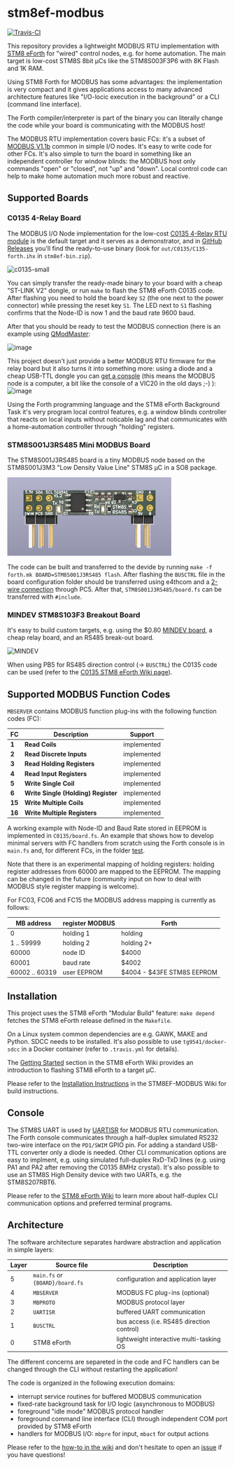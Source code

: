 # stm8ef-modbus
[![Travis-CI](https://travis-ci.org/TG9541/stm8ef-modbus.svg)](https://travis-ci.org/TG9541/stm8ef-modbus)

This repository provides a lightweight MODBUS RTU implementation with [STM8 eForth](https://github.com/TG9541/stm8ef/wiki) for "wired" control nodes, e.g. for home automation. The main target is low-cost STM8S 8bit µCs like the STM8S003F3P6 with 8K Flash and 1K RAM.

Using STM8 Forth for MODBUS has some advantages: the implementation is very compact and it gives applications access to many advanced architecture features like "I/O-locic execution in the background" or a CLI (command line interface).

The Forth compiler/interpreter is part of the binary you can literally change the code while your board is communicating with the MODBUS host!

The MODBUS RTU implementation covers basic FCs: it's a subset of [MODBUS V1.1b](http://www.modbus.org/docs/Modbus_Application_Protocol_V1_1b.pdf) common in simple I/O nodes. It's easy to write code for other FCs. It's also simple to turn the board in something like an independent controller for window blinds: the MODBUS host only commands "open" or "closed", not "up" and "down". Local control code can help to make home automation much more robust and reactive.

## Supported Boards

### C0135 4-Relay Board

The MODBUS I/O Node implementation for the low-cost [C0135 4-Relay RTU module][C0135] is the default target and it serves as a demonstrator, and in [GitHub Releases](https://github.com/TG9541/stm8ef-modbus/releases) you'll find the ready-to-use binary (look for `out/C0135/C135-forth.ihx` in `stm8ef-bin.zip`).

[C0135]: https://github.com/TG9541/stm8ef/wiki/Board-C0135

![c0135-small](https://user-images.githubusercontent.com/5466977/52519844-fb3c6580-2c61-11e9-8f36-5a031338e6e5.png)

You can simply transfer the ready-made binary to your board with a cheap "ST-LINK V2" dongle, or run `make` to flash the STM8 eForth C0135 code. After flashing you need to hold the board key `S2` (the one next to the power connector) while pressing the reset key `S1`. The LED next to `S1` flashing confirms that the Node-ID is now 1 and the baud rate 9600 baud.

After that you should be ready to test the MODBUS connection (here is an example using [QModMaster](https://sourceforge.net/projects/qmodmaster/): 

![image](https://user-images.githubusercontent.com/5466977/80449110-8ca6fe80-891e-11ea-9f99-8d6adf6b5160.png)

This project doesn't just provide a better MODBUS RTU firmware for the relay board but it also turns it into something more: using a diode and a cheap USB-TTL dongle you can [get a console][TWOWIRE] (this means the MODBUS node *is* a computer, a bit like the console of a VIC20 in the old days ;-) ):
![image](https://user-images.githubusercontent.com/5466977/80793332-224cc300-8b97-11ea-89f5-065fce7aa0f0.png)

Using the Forth programming language and the STM8 eForth Background Task it's very program local control features, e.g. a window blinds controller that reacts on local inputs without noticable lag and that communicates with a home-automation controller through "holding" registers.

[TWOWIRE]: https://github.com/TG9541/stm8ef/wiki/STM8-eForth-Programming-Tools#using-a-serial-interface-for-2-wire-communication

### STM8S001J3RS485 Mini MODBUS Board

The STM8S001J3RS485 board is a tiny MODBUS node based on the STM8S001J3M3 "Low Density Value Line" STM8S µC in a SO8 package.

[![STM8S001J3RS485](https://raw.githubusercontent.com/TG9541/stm8s001rs485/master/doc/STM8S001J3_RS485_front.png)](https://github.com/TG9541/stm8s001rs485)

The code can be built and transferred to the devide by running `make -f forth.mk BOARD=STM8S001J3RS485 flash`. After flashing the `BUSCTRL` file in the board configuration folder should be transferred using e4thcom and a [2-wire connection][TWOWIRE] through PC5. After that, `STM8S001J3RS485/board.fs` can be transferred with `#include`.

### MINDEV STM8S103F3 Breakout Board
It's easy to build custom targets, e.g. using the $0.80 [MINDEV board](https://github.com/TG9541/stm8ef/wiki/Breakout-Boards#stm8s103f3p6-breakout-board), a cheap relay board, and an RS485 break-out board.

![MINDEV](https://camo.githubusercontent.com/82bd480f176951de9a469e134f543a6570f48597/68747470733a2f2f616530312e616c6963646e2e636f6d2f6b662f485442314e6642615056585858586263587058587136785846585858362f357063732d6c6f742d53544d3853313033463350362d73797374656d2d626f6172642d53544d38532d53544d382d646576656c6f706d656e742d626f6172642d6d696e696d756d2d636f72652d626f6172642e6a70675f323230783232302e6a7067)

When using PB5 for RS485 direction control (-> `BUSCTRL`) the C0135 code can be used (refer to the [C0135 STM8 eForth Wiki page][C0135]).

## Supported MODBUS Function Codes

`MBSERVER` contains MODBUS function plug-ins with the following function codes (FC):

FC | Description | Support
-|-|-
**1** | **Read Coils** | implemented
**2** | **Read Discrete Inputs** | implemented
**3** | **Read Holding Registers** | implemented
**4** | **Read Input Registers** | implemented
**5** | **Write Single Coil** | implemented
**6** | **Write Single (Holding) Register** | implemented
**15** | **Write Multiple Coils** | implemented
**16** | **Write Multiple Registers** | implemented

A working example with Node-ID and Baud Rate stored in EEPROM is implemented in `C0135/board.fs`. An example that shows how to develop minimal servers with FC handlers from scratch using the Forth console is in `main.fs` and, for different FCs, in the folder [test](https://github.com/TG9541/stm8ef-modbus/tree/master/test).

Note that there is an experimental mapping of holding registers: holding register addresses from 60000 are mapped to the EEPROM. The mapping can be changed in the future (community input on how to deal with MODBUS style register mapping is welcome).

For FC03, FC06 and FC15 the MODBUS address mapping is currently as follows:

MB address|register MODBUS|Forth
-|-|-
0|holding 1|holding
1 .. 59999|holding 2|holding 2+
60000|node ID|$4000
60001|baud rate|$4002
60002 .. 60319|user EEPROM|$4004 - $43FE STM8S EEPROM

## Installation

This project uses the STM8 eForth "Modular Build" feature: `make depend` fetches the STM8 eForth release defined in the `Makefile`.

On a Linux system common dependencies are e.g. GAWK, MAKE and Python. SDCC needs to be installed. It's also possible to use `tg9541/docker-sdcc` in a Docker container (refer to `.travis.yml` for details).

The [Getting Started](https://github.com/TG9541/stm8ef/wiki/Breakout-Boards#getting-started) section in the STM8 eForth Wiki provides an introduction to flashing STM8 eForth to a target µC.

Please refer to the [Installation Instructions](https://github.com/TG9541/stm8ef-modbus/wiki/HowTo#installation) in the STM8EF-MODBUS Wiki for build instructions.

## Console

The STM8S UART is used by [UARTISR](https://github.com/TG9541/stm8ef-modbus/blob/master/UARTISR) for MODBUS RTU communication. The Forth console communicates through a half-duplex simulated RS232 two-wire interface on the `PD1/SWIM` GPIO pin. For adding a standard USB-TTL converter only a diode is needed. Other CLI communication options are easy to implment, e.g. using simulated full-duplex RxD-TxD lines (e.g. using PA1 and PA2 after removing the C0135 8MHz crystal). It's also possible to use an STM8S High Density device with two UARTs, e.g. the STM8S207RBT6.

Please refer to the [STM8 eForth Wiki](https://github.com/TG9541/stm8ef/wiki/STM8S-Value-Line-Gadgets#other-target-boards) to learn more about half-duplex CLI communication options and preferred terminal programs.

## Architecture

The software architecture separates hardware abstraction and application in simple layers:

Layer|Source file|Description
-|-|-
5|`main.fs` or `{BOARD}/board.fs`|configuration and application layer
4|`MBSERVER`|MODBUS FC plug-ins (optional)
3|`MBPROTO`|MODBUS protocol layer
2|`UARTISR`|buffered UART communication
1|`BUSCTRL`|bus access (i.e. RS485 direction control)
0|STM8 eForth|lightweight interactive multi-tasking OS

The different concerns are separeted in the code and FC handlers can be changed through the CLI without restarting the application!

The code is organized in the following execution domains:
* interrupt service routines for buffered MODBUS communication
* fixed-rate background task for I/O logic (asynchronous to MODBUS)
* foreground "idle mode" MODBUS protocol handler
* foreground command line interface (CLI) through independent COM port provided by STM8 eForth
* handlers for MODBUS I/O: `mbpre` for input, `mbact` for output actions

Please refer to the [how-to in the wiki](https://github.com/TG9541/stm8ef-modbus/wiki/HowTo) and don't hesitate to open an [issue](https://github.com/TG9541/stm8ef-modbus/issues) if you have questions!
